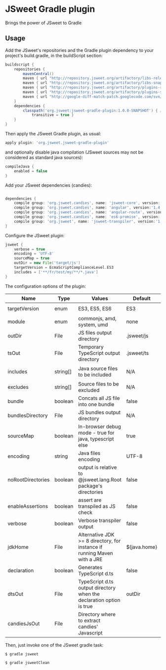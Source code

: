 # JSweet Gradle plugin

Brings the power of JSweet to Gradle

## Usage
Add the JSweet's repositories and the Gradle plugin dependency to your project's build.gradle, in the buildScript section:
```groovy
buildscript {
	repositories {
		mavenCentral()
		maven { url "http://repository.jsweet.org/artifactory/libs-release-local" }
		maven { url "http://repository.jsweet.org/artifactory/libs-snapshot-local" }
		maven { url "http://repository.jsweet.org/artifactory/plugins-release-local" }
		maven { url "http://repository.jsweet.org/artifactory/plugins-snapshot-local" }
		maven { url "http://google-diff-match-patch.googlecode.com/svn/trunk/maven" }
	}
	dependencies {
		classpath('org.jsweet:jsweet-gradle-plugin:1.0.0-SNAPSHOT') { //
			transitive = true }
	}
}
```

Then apply the JSweet Gradle plugin, as usual:
```groovy
apply plugin: 'org.jsweet.jsweet-gradle-plugin'
```

and optionally  disable java compilation (JSweet sources may not be considered as standard java sources):
```groovy
compileJava {
	enabled = false
}
```

Add your JSweet dependencies (candies):
```groovy

dependencies {
    compile group: 'org.jsweet.candies', name: 'jsweet-core', version:'1.0.2-SNAPSHOT'
    compile group: 'org.jsweet.candies', name: 'angular', version:'1.4.2-SNAPSHOT'
    compile group: 'org.jsweet.candies', name: 'angular-route', version:'1.3.2-SNAPSHOT'
    compile group: 'org.jsweet.candies', name: 'es6-promise', version:'0.0.2-SNAPSHOT'
    compile group: 'org.jsweet', name: 'jsweet-transpiler', version:'1.0.0-SNAPSHOT'
}
```

Configure the JSweet plugin:
```groovy
jsweet {
	verbose = true
	encoding = 'UTF-8'
	sourceMap = true
	outDir = new File('target/js')
	targetVersion = EcmaScriptComplianceLevel.ES3
	includes = ['**/fr/test/my/**/*.java']
}

```

The configuration options of the plugin:

Name     |    Type       | Values | Default | Example
-------- | ------------- | ------ | ------- | ------- 
targetVersion | enum | ES3, ES5, ES6 | ES3 | ``` jsweet { targetVersion = EcmaScriptComplianceLevel.ES3 } ```
module | enum | commonjs, amd, system, umd | none | ``` jsweet { module = ModuleKind.commonjs } ```
outDir | File | JS files output directory | .jsweet/js | ```jsweet { outDir = new File('target/js') }```
tsOut | File | Temporary TypeScript output directory | .jsweet/ts | ```jsweet { tsOut = new File('target/ts') }```
includes | string[] | Java source files to be included | N/A | ```jsweet { includes = ['**/org/jsweet/examples/**/*.java', '**/other/*] }```
excludes | string[] | Source files to be excluded | N/A | ```jsweet { excludes = ['**/excluded/**/*.java'] }```
bundle | boolean | Concats all JS file into one bundle | false |   ```jsweet { bundle = true }```
bundlesDirectory | File | JS bundles output directory | N/A | ```jsweet { bundlesDirectory = new File('target/js/bundles') }```
sourceMap | boolean | In-browser debug mode - true for java, typescript else | true | ```jsweet { javaDebug = true }```
encoding | string | Java files encoding | UTF-8 | ```jsweet { encoding = 'UTF-8' }```
noRootDirectories | boolean | output is relative to @jsweet.lang.Root package's directories | false | ```jsweet { noRootDirectories = true }```
enableAssertions | boolean | assert are transpiled as JS check | false | ```jsweet { enableAssertions = true }```
verbose | boolean | Verbose transpiler output | false | ```jsweet { verbose = true }```
jdkHome | File | Alternative JDK >= 8 directory, for instance if running Maven with a JRE | ${java.home} | ```jsweet { jdkHome = new File('/opt/jdk8') }```
declaration | boolean | Generates TypeScript d.ts | false | ```jsweet { declaration = true }```
dtsOut | File | TypeScript d.ts output directory when the declaration option is true | outDir | ```jsweet { dtsOut = new File('typings') }```
candiesJsOut | File | Directory where to extract candies' Javascript |  | ```candiesJsOut { jdkHome = new File('www/js/candies') }```

Then, just invoke one of the JSweet gradle task:

```
$ gradle jsweet
```

```
$ gradle jsweetClean
```
